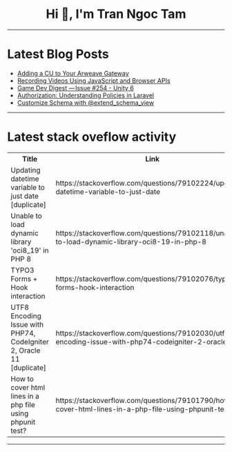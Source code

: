 <h1 align="center">Hi 👋, I'm Tran Ngoc Tam</h1>

---

# Latest Blog Posts 
<!-- BLOG-POST-LIST:START -->
- [Adding a CU to Your Arweave Gateway](https://dev.to/fllstck/adding-a-cu-to-your-arweave-gateway-3aj1)
- [Recording Videos Using JavaScript and Browser APIs](https://dev.to/koolkamalkishor/recording-videos-using-javascript-and-browser-apis-302k)
- [Game Dev Digest — Issue #254 - Unity 6](https://dev.to/gamedevdigest/game-dev-digest-issue-254-unity-6-4h5c)
- [Authorization: Understanding Policies in Laravel](https://dev.to/olodocoder/authorization-understanding-policies-in-laravel-4gao)
- [Customize Schema with @extend_schema_view](https://dev.to/hyun_hyun/customize-schema-with-extendschemaview-44nj)
<!-- BLOG-POST-LIST:END -->

---

# Latest stack oveflow activity
<table>
  <tr><th>Title</th><th>Link</th></tr>
  <!-- STACKOVERFLOW:START --><tr><td>Updating datetime variable to just date [duplicate]</td><td>https://stackoverflow.com/questions/79102224/updating-datetime-variable-to-just-date</td></tr><tr><td>Unable to load dynamic library &#39;oci8_19&#39; in PHP 8</td><td>https://stackoverflow.com/questions/79102118/unable-to-load-dynamic-library-oci8-19-in-php-8</td></tr><tr><td>TYPO3 Forms + Hook interaction</td><td>https://stackoverflow.com/questions/79102076/typo3-forms-hook-interaction</td></tr><tr><td>UTF8 Encoding Issue with PHP74, CodeIgniter 2, Oracle 11 [duplicate]</td><td>https://stackoverflow.com/questions/79102030/utf8-encoding-issue-with-php74-codeigniter-2-oracle-11</td></tr><tr><td>How to cover html lines in a php file using phpunit test?</td><td>https://stackoverflow.com/questions/79101790/how-to-cover-html-lines-in-a-php-file-using-phpunit-test</td></tr><!-- STACKOVERFLOW:END -->
</table>

---


